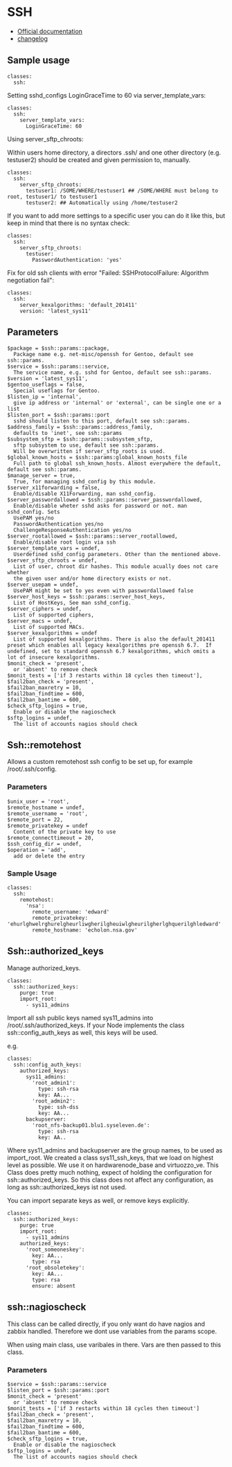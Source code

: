 # SSH

* [Official documentation](http://www.openbsd.org/cgi-bin/man.cgi/OpenBSD-current/man8/sshd.8?query=sshd&sec=8)
* [changelog](CHANGELOG)

## Sample usage

    classes:
      ssh:

Setting sshd_configs LoginGraceTime to 60 via server_template_vars:

    classes:
      ssh:
        server_template_vars:
          LoginGraceTime: 60

Using server_sftp_chroots:

Within users home directory, a directors .ssh/ and one other directory (e.g. testuser2) should be created and given permission to, manually.

    classes:
      ssh:
        server_sftp_chroots:
          testuser1: /SOME/WHERE/testuser1 ## /SOME/WHERE must belong to root, testuser1/ to testuser1
          testuser2: ## Automatically using /home/testuser2

If you want to add more settings to a specific user you can do it like this, but keep in mind that there is no syntax check:

    classes:
      ssh:
        server_sftp_chroots:
          testuser:
            PasswordAuthentication: 'yes'

Fix for old ssh clients with error "Failed: SSHProtocolFailure: Algorithm negotiation fail":

    classes:
      ssh:
        server_kexalgorithms: 'default_201411'
        version: 'latest_sys11'

## Parameters

    $package = $ssh::params::package,
      Package name e.g. net-misc/openssh for Gentoo, default see ssh::params.
    $service = $ssh::params::service,
      The service name, e.g. sshd for Gentoo, default see ssh::params.
    $version = 'latest_sys11',
    $gentoo_useflags = false,
      Special useflags for Gentoo.
    $listen_ip = 'internal',
      give ip address or 'internal' or 'external', can be single one or a list
    $listen_port = $ssh::params::port
      sshd should listen to this port, default see ssh::params.
    $address_family = $ssh::params::address_family,
      defaults to 'inet', see ssh::params
    $subsystem_sftp = $ssh::params::subsystem_sftp,
      sftp subsystem to use, default see ssh::params.
      Will be overwritten if server_sftp_roots is used.
    $global_known_hosts = $ssh::params:global_known_hosts_file
      Full path to global ssh_known_hosts. Almost everywhere the default, default see ssh::params.
    $manage_server = true,
      True, for managing sshd_config by this module.
    $server_x11forwarding = false,
      Enable/disable X11Forwarding, man sshd_config.
    $server_passwordallowed = $ssh::params::server_passwordallowed,
      Enable/disable wheter sshd asks for password or not. man sshd_config. Sets
      UsePAM yes/no
      PasswordAuthentication yes/no
      ChallengeResponseAuthentication yes/no
    $server_rootallowed = $ssh::params::server_rootallowed,
      Enable/disable root login via ssh
    $server_template_vars = undef,
      Userdefined sshd_config parameters. Other than the mentioned above.
    $server_sftp_chroots = undef,
      List of user, chroot dir hashes. This module acually does not care whether
      the given user and/or home directory exists or not.
    $server_usepam = undef,
      UsePAM might be set to yes even with passwordallowed false
    $server_host_keys = $ssh::params::server_host_keys,
      List of HostKeys, See man sshd_config.
    $server_ciphers = undef,
      List of supported ciphers,
    $server_macs = undef,
      List of supported MACs.
    $server_kexalgorithms = undef  
      List of supported kexalgorithms. There is also the default_201411 preset which enables all legacy kexalgorithms pre openssh 6.7.  If undefined, set to standard openssh 6.7 kexalgorithms, which omits a lot of insecure kexalgorithms.
    $monit_check = 'present',
      or 'absent' to remove check
    $monit_tests = ['if 3 restarts within 18 cycles then timeout'],
    $fail2ban_check = 'present',
    $fail2ban_maxretry = 10,
    $fail2ban_findtime = 600,
    $fail2ban_bantime = 600,
    $check_sftp_logins = true,
      Enable or disable the nagioscheck
    $sftp_logins = undef,
      The list of accounts nagios should check


## Ssh::remotehost

Allows a custom remotehost ssh config to be set up, for example /root/.ssh/config.

### Parameters

    $unix_user = 'root',
    $remote_hostname = undef,
    $remote_username = 'root',
    $remote_port = 22,
    $remote_privatekey = undef
      Content of the private key to use
    $remote_connecttimeout = 20,
    $ssh_config_dir = undef,
    $operation = 'add',
      add or delete the entry

### Sample Usage

    classes:
      ssh:
        remotehost:
          'nsa':
            remote_username: 'edward'
            remote_privatekey: 'ehurlghwelrghurelgheurliwgherilgheuiwlgheurilgherlghquerilghledward'
            remote_hostname: 'echolon.nsa.gov'

## Ssh::authorized_keys

Manage authorized_keys.

    classes:
      ssh::authorized_keys:
        purge: true
        import_root:
          - sys11_admins

Import all ssh public keys named sys11_admins into /root/.ssh/authorized_keys.
If your Node implements the class ssh::config_auth_keys as well, this keys will be used.

e.g.

    classes:
      ssh::config_auth_keys:
        authorized_keys:
          sys11_admins:
            'root_admin1':
              type: ssh-rsa
              key: AA...
            'root_admin2':
              type: ssh-dss
              key: AA...
          backupserver:
            'root_nfs-backup01.blu1.syseleven.de':
              type: ssh-rsa
              key: AA..

Where sys11_admins and backupserver are the group names, to be used as import_root.
We created a class sys11_ssh_keys, that we load on highest level as possible.
We use it on hardwarenode_base and virtuozzo_ve. This Class does pretty much nothing,
expect of holding the configuration for ssh::authorized_keys. So this class does
not affect any configuration, as long as ssh::authorized_keys ist not used.

You can import separate keys as well, or remove keys explicitly.

    classes:
      ssh::authorized_keys:
        purge: true
        import_root:
          - sys11_admins
        authorized_keys:
          'root_someoneskey':
            key: AA...
            type: rsa
          'root_obsoletekey':
            key: AA...
            type: rsa
            ensure: absent

## ssh::nagioscheck

This class can be called directly, if you only want do have nagios and zabbix
handled. Therefore we dont use variables from the params scope.

When using main class, use varibales in there. Vars are then passed to this
class.

### Parameters

    $service = $ssh::params::service
    $listen_port = $ssh::params::port
    $monit_check = 'present'
      or 'absent' to remove check
    $monit_tests = ['if 3 restarts within 18 cycles then timeout']
    $fail2ban_check = 'present',
    $fail2ban_maxretry = 10,
    $fail2ban_findtime = 600,
    $fail2ban_bantime = 600,
    $check_sftp_logins = true,
      Enable or disable the nagioscheck
    $sftp_logins = undef,
      The list of accounts nagios should check

